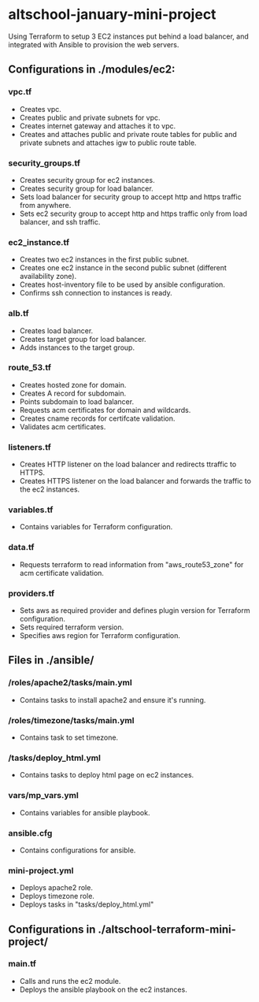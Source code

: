 # altschool-january-mini-project
Using Terraform to setup 3 EC2 instances put behind a load balancer, and integrated with Ansible to provision the web servers.
## Configurations in ./modules/ec2:
### vpc.tf
- Creates vpc.
- Creates public and private subnets for vpc.
- Creates internet gateway and attaches it to vpc.
- Creates and attaches public and private route tables for public and private subnets and attaches igw to public route table.
### security_groups.tf
- Creates security group for ec2 instances.
- Creates security group for load balancer.
- Sets load balancer for security group to accept http and https traffic from anywhere.
- Sets ec2 security group to accept http and https traffic only from load balancer, and ssh traffic.
### ec2_instance.tf
- Creates two ec2 instances in the first public subnet.
- Creates one ec2 instance in the second public subnet (different availability zone).
- Creates host-inventory file to be used by ansible configuration.
- Confirms ssh connection to instances is ready.
### alb.tf
- Creates load balancer.
- Creates target group for load balancer.
- Adds instances to the target group.
### route_53.tf
- Creates hosted zone for domain.
- Creates A record for subdomain.
- Points subdomain to load balancer.
- Requests acm certificates for domain and wildcards.
- Creates cname records for certifcate validation.
- Validates acm certificates.
### listeners.tf
- Creates HTTP listener on the load balancer and redirects ttraffic to HTTPS.
- Creates HTTPS listener on the load balancer and forwards the traffic to the ec2 instances.
### variables.tf
- Contains variables for Terraform configuration.
### data.tf
- Requests terraform to read information from "aws_route53_zone" for acm certificate validation.
### providers.tf
- Sets aws as required provider and defines plugin version for Terraform configuration.
- Sets required terraform version.
- Specifies aws region for Terraform configuration.
## Files in ./ansible/
### /roles/apache2/tasks/main.yml
- Contains tasks to install apache2 and ensure it's running.
### /roles/timezone/tasks/main.yml
- Contains task to set timezone.
### /tasks/deploy_html.yml
- Contains tasks to deploy html page on ec2 instances.
### vars/mp_vars.yml
- Contains variables for ansible playbook.
### ansible.cfg
- Contains configurations for ansible.
### mini-project.yml
- Deploys apache2 role.
- Deploys timezone role.
- Deploys tasks in "tasks/deploy_html.yml"
## Configurations in ./altschool-terraform-mini-project/
### main.tf
- Calls and runs the ec2 module.
- Deploys the ansible playbook on the ec2 instances.

